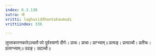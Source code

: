```yaml
---
index: 6.3.138
sutra: चौ
vritti: laghusiddhantakaumudi
vrittiindex: 338

---
```

लुप्ताकारनकारेऽञ्चतौ परे पूर्वस्याणो दीर्गः। प्राचः। प्राचा। प्राग्भ्याम्॥ प्रत्यङ्। प्रत्यञ्चौ। प्रतीचः। प्रत्यग्भ्याम्॥ उदङ्। उदञ्चौ॥